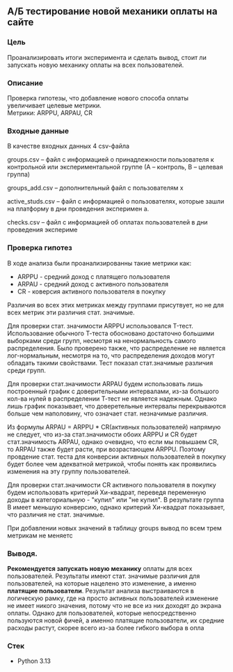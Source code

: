 ## А/Б тестирование новой механики оплаты на сайте

### Цель

Проанализировать итоги эксперимента и сделать вывод, стоит ли запускать новую механику оплаты на всех пользователей.

### Описание

Проверка гипотезы, что добавление нового способа оплаты увеличивает целевые метрики.  
Метрики: ARPPU, ARPAU, CR  

### Входные данные 

В качестве входных данных 4 csv-файла  

groups.csv – файл с информацией о принадлежности пользователя к контрольной или экспериментальной группе (А – контроль, B – целевая группа)  

groups_add.csv – дополнительный файл с пользователям  х

active_studs.csv – файл с информацией о пользователях, которые зашли на платформу в дни проведения эксперимен   а. 

checks.csv – файл с информацией об оплатах пользователей в дни проведения экспериме   

### Проверка гипотез
 


В ходе анализа были проанализированны такие метрики как: 

* ARPPU - средний доход с платящего пользователя
* ARPAU - средний доход с активного пользователя
* CR - коверсия активного пользователя в покупку

Различия во всех этих метриках между группами присутвует, но не для всех метрик эти различия стат. значимые.

Для проверки стат. значимости ARPPU использовался T-тест. Использование обычного Т-теста обосновано достаточно большими выборками среди групп, несмотря на ненормальность самого распределения. Было проверено также, что распределение не является лог-нормальным, несмотря на то, что распределения доходов могут обладать такими свойствами. Тест показал стат.значимые различия среди групп.

Для проверки стат.значимости ARPAU будем использовать лишь построенный график с доверительными интервалами, из-за большого кол-ва нулей в распределении Т-тест не является надежным. Однако лишь график показывает, что доверетельные интервалы перекрываются больше чем наполовину, что означает стат. незначимые различия. 

Из формулы ARPAU = ARPPU * CR(активных пользователей) напрямую не следует, что из-за стат.значимости обоих ARPPU и CR будет стат.значимость ARPAU, однако очевидно, что если мы повышаем CR, то ARPAU также будет расти, при возрастающем ARPPU. Поэтому провдение стат. теста для конверсии активных пользователей в покупку будет более чем адекватной метрикой, чтобы понять как проявились изменения на эту группу пользователей.

Для проверки стат.значимости CR активного пользователя в покупку будем использовать критерий Хи-квадрат, переведя переменную доходы в категориальную - "купил" или "не купил". В результате группа B имеет меньшую конверсию, однако критерий Хи-квадрат показывает, что различия не стат. значимые. 

При добавлении новых значений в таблицу groups вывод по всем трем метрикам не меняетс

### Выводя. 

**Рекомендуется запускать новую механику** оплаты для всех пользователей. Результаты имеют стат. значимые различия для пользователей, на которые нацелено это изменение, а именно **платящие пользователи**. Результат анализа выстраиваются в логическую рамку, где на просто активных пользователей изменение не имеет никого значения, потому что не все из них доходят до экрана оплаты. Однако для пользователей, которые непосредственно пользуются новой фичей, а именно платящие пользователи, их средние расходы растут, скорее всего из-за более гибкого выбора в опла

### Стек

- Python 3.13



